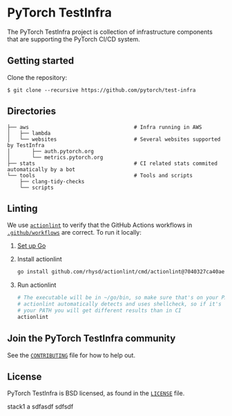 # PyTorch TestInfra

The PyTorch TestInfra project is collection of infrastructure components that are
supporting the PyTorch CI/CD system.

## Getting started

Clone the repository:

```shell
$ git clone --recursive https://github.com/pytorch/test-infra
```

## Directories

```
├── aws                                  # Infra running in AWS
│   ├── lambda
│   └── websites                         # Several websites supported by TestInfra
│       ├── auth.pytorch.org
│       └── metrics.pytorch.org
├── stats                                # CI related stats commited automatically by a bot
└── tools                                # Tools and scripts
    ├── clang-tidy-checks
    └── scripts
```

## Linting

We use [`actionlint`](https://github.com/rhysd/actionlint) to verify that the GitHub Actions workflows in [`.github/workflows`](github/workflows) are correct. To run it locally:

1. [Set up Go](https://golang.org/doc/install)
2. Install actionlint

    ```bash
    go install github.com/rhysd/actionlint/cmd/actionlint@7040327ca40aefd92888871131adc30c7d9c1b6d
    ```
3. Run actionlint

    ```bash
    # The executable will be in ~/go/bin, so make sure that's on your PATH
    # actionlint automatically detects and uses shellcheck, so if it's not in
    # your PATH you will get different results than in CI
    actionlint
    ```

## Join the PyTorch TestInfra community
See the [`CONTRIBUTING`](CONTRIBUTING.md) file for how to help out.

## License
PyTorch TestInfra is BSD licensed, as found in the [`LICENSE`](LICENSE) file.

stack1
a
sdfasdf
sdfsdf

